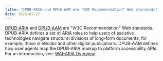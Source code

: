 ```yaml
---
title: 'DPUB-ARIA and DPUB-AAM are "W3C Recommendation" Web standards'
date: 2025-05-27
---
```


[DPUB-ARIA](https://www.w3.org/TR/dpub-aria-1.1/) and [DPUB-AAM](https://www.w3.org/TR/dpub-aam-1.1/) are "W3C Recommendation" Web standards. DPUB-ARIA defines a set of ARIA roles to help users of assistive technologies navigate structural divisions of long-form documents, for example, those in eBooks and other digital publications. DPUB-AAM defines how user agents map the DPUB-ARIA markup to platform accessibility APIs. For an introduction, see: [WAI-ARIA Overview](https://www.w3.org/WAI/standards-guidelines/aria/).
